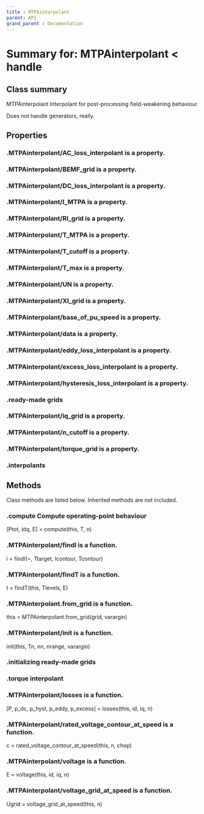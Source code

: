 ```yaml
---
title : MTPAinterpolant
parent: API
grand_parent : Documentation
---
```

# Summary for: **MTPAinterpolant**  < handle

## Class summary

MTPAinterpolant Interpolant for post-processing field-weakening
behaviour

Does not handle generators, really.

## Properties

### .MTPAinterpolant/**AC_loss_interpolant** is a property.

### .MTPAinterpolant/**BEMF_grid** is a property.

### .MTPAinterpolant/**DC_loss_interpolant** is a property.

### .MTPAinterpolant/**I_MTPA** is a property.

### .MTPAinterpolant/**RI_grid** is a property.

### .MTPAinterpolant/**T_MTPA** is a property.

### .MTPAinterpolant/**T_cutoff** is a property.

### .MTPAinterpolant/**T_max** is a property.

### .MTPAinterpolant/**UN** is a property.

### .MTPAinterpolant/**XI_grid** is a property.

### .MTPAinterpolant/**base_of_pu_speed** is a property.

### .MTPAinterpolant/**data** is a property.

### .MTPAinterpolant/**eddy_loss_interpolant** is a property.

### .MTPAinterpolant/**excess_loss_interpolant** is a property.

### .MTPAinterpolant/**hysteresis_loss_interpolant** is a property.

### .ready-made grids

### .MTPAinterpolant/**iq_grid** is a property.

### .MTPAinterpolant/**n_cutoff** is a property.

### .MTPAinterpolant/**torque_grid** is a property.

### .interpolants


## Methods

Class methods are listed below. Inherited methods are not included.

### .**compute** Compute operating-point behaviour

[Ptot, idq, E] = compute(this, T, n)

### .MTPAinterpolant/**findI** is a function.
i = findI(~, Ttarget, Icontour, Tcontour)

### .MTPAinterpolant/**findT** is a function.
t = findT(this, Tlevels, E)

### .MTPAinterpolant.**from_grid** is a function.
this = MTPAinterpolant.from_grid(grid, varargin)

### .MTPAinterpolant/**init** is a function.
init(this, Tn, nn, nrange, varargin)

### .initializing ready-made grids

### .torque interpolant

### .MTPAinterpolant/**losses** is a function.
[P, p_dc, p_hyst, p_eddy, p_excess] = losses(this, id, iq, n)

### .MTPAinterpolant/**rated_voltage_contour_at_speed** is a function.
c = rated_voltage_contour_at_speed(this, n, chop)

### .MTPAinterpolant/**voltage** is a function.
E = voltage(this, id, iq, n)

### .MTPAinterpolant/**voltage_grid_at_speed** is a function.
Ugrid = voltage_grid_at_speed(this, n)


